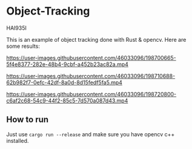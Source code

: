 # Object-Tracking
HAI935I

This is an example of object tracking done with Rust & opencv. Here are some results:


https://user-images.githubusercontent.com/46033096/198700665-5f4e8377-282e-48b4-9cbf-a452b23ac82a.mp4



https://user-images.githubusercontent.com/46033096/198710688-62b982f7-0efc-42df-8a0d-8d15fedf5fa5.mp4



https://user-images.githubusercontent.com/46033096/198720800-c6af2c68-54c9-44f2-85c5-7d570a087d43.mp4



## How to run

Just use `cargo run --release` and make sure you have opencv c++ installed.
